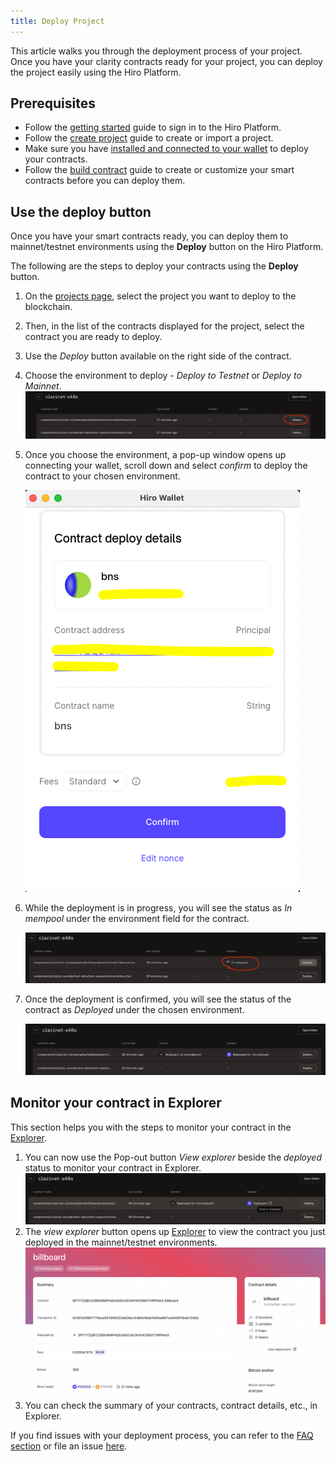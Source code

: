 ```yaml
---
title: Deploy Project
---
```


This article walks you through the deployment process of your project. Once you have your clarity contracts ready for your project, you can deploy the project easily using the Hiro Platform.

## Prerequisites

- Follow the [getting started](getting-started.md) guide to sign in to the Hiro Platform.
- Follow the [create project](create-project.md) guide to create or import a project.
- Make sure you have [installed and connected to your wallet](https://wallet.hiro.so/) to deploy your contracts.
- Follow the [build contract](build-contract.md) guide to create or customize your smart contracts before you can deploy them.

## Use the deploy button

Once you have your smart contracts ready, you can deploy them to mainnet/testnet environments using the **Deploy** button on the Hiro Platform.

The following are the steps to deploy your contracts using the **Deploy** button.

1. On the [projects page](https://platform.hiro.so/projects), select the project you want to deploy to the blockchain.
2. Then, in the list of the contracts displayed for the project, select the contract you are ready to deploy.
3. Use the *Deploy* button available on the right side of the contract.
4. Choose the environment to deploy - *Deploy to Testnet* or *Deploy to Mainnet*.
   ![deploy to environments](images/deploy-to-environment.png)
5. Once you choose the environment, a pop-up window opens up connecting your wallet, scroll down and select *confirm* to deploy the contract to your chosen environment.
   
   ![wallet](images/connect-wallet.png)
6. While the deployment is in progress, you will see the status as *In mempool* under the environment field for the contract.

   ![In mempool](images/in-mempool.png)

7. Once the deployment is confirmed, you will see the status of the contract as *Deployed* under the chosen environment.

   ![Mainnet deployment](images/mainnet-deployment.png)

## Monitor your contract in Explorer

This section helps you with the steps to monitor your contract in the [Explorer](https://explorer.stacks.co/?chain=mainnet).

1. You can now use the Pop-out button *View explorer* beside the *deployed* status to monitor your contract in Explorer.
![Exporer view](images/explorer-view.png)
2. The  *view explorer* button opens up [Explorer](https://explorer.stacks.co/?chain=mainnet) to view the contract you just deployed in the mainnet/testnet environments.
![Explorer](images/explorer.png) 
3. You can check the summary of your contracts, contract details, etc., in Explorer.

If you find issues with your deployment process, you can refer to the [FAQ section](faq.md) or file an issue [here](https://hiro-pbc.canny.io/hiro-platform).

